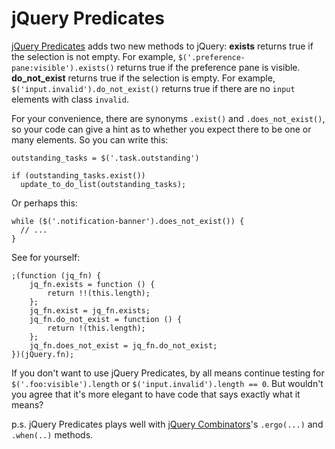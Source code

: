 jQuery Predicates
===

[jQuery Predicates][pred] adds two new methods to jQuery: **exists** returns true if the selection is not empty. For example, `$('.preference-pane:visible').exists()` returns true if the preference pane is visible. **do\_not\_exist** returns true if the selection is empty. For example, `$('input.invalid').do_not_exist()` returns true if there are no `input` elements with class `invalid`.

For your convenience, there are synonyms `.exist()` and `.does_not_exist()`, so your code can give a hint as to whether you expect there to be one or many elements. So you can write this:

    outstanding_tasks = $('.task.outstanding')

    if (outstanding_tasks.exist())
      update_to_do_list(outstanding_tasks);
    
Or perhaps this:

    while ($('.notification-banner').does_not_exist()) {
      // ...
    }

See for yourself:

    ;(function (jq_fn) {		
    	jq_fn.exists = function () {
    		return !!(this.length);
    	};
    	jq_fn.exist = jq_fn.exists;
    	jq_fn.do_not_exist = function () {
    		return !(this.length);
    	};
    	jq_fn.does_not_exist = jq_fn.do_not_exist;
    })(jQuery.fn);
    
If you don't want to use jQuery Predicates, by all means continue testing for `$('.foo:visible').length` or `$('input.invalid').length == 0`. But wouldn't you agree that it's more elegant to have code that says exactly what it means?

p.s. jQuery Predicates plays well with [jQuery Combinators][comb]'s `.ergo(...)` and `.when(..)` methods.

[comb]: http://github.com/raganwald/jQuery-Combinators
[pred]: http://github.com/raganwald/jQuery-Predicates